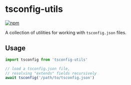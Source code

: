 # tsconfig-utils

[![npm](https://img.shields.io/npm/v/tsconfig-utils?style=flat-square)](https://www.npmjs.com/package/tsconfig-utils)

A collection of utilities for working with `tsconfig.json` files.

## Usage

```ts
import tsconfig from 'tsconfig-utils'

// load a tsconfig.json file,
// resolving "extends" fields recursively
await tsconfig('/path/to/tsconfig.json')
```
